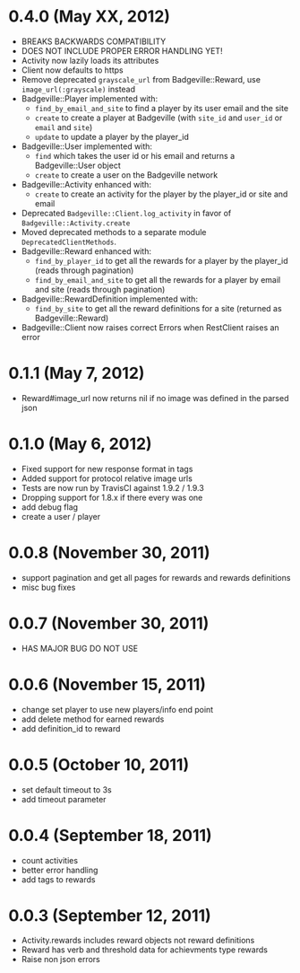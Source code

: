 0.4.0 (May XX, 2012)
====================

* BREAKS BACKWARDS COMPATIBILITY
* DOES NOT INCLUDE PROPER ERROR HANDLING YET!
* Activity now lazily loads its attributes
* Client now defaults to https
* Remove deprecated `grayscale_url` from Badgeville::Reward, use `image_url(:grayscale)` instead
* Badgeville::Player implemented with:
  * `find_by_email_and_site` to find a player by its user email and the site
  * `create` to create a player at Badgeville (with `site_id` and `user_id` or `email` and `site`)
  * `update` to update a player by the player_id
* Badgeville::User implemented with:
  * `find` which takes the user id or his email and returns a Badgeville::User object
  * `create` to create a user on the Badgeville network
* Badgeville::Activity enhanced with:
  * `create` to create an activity for the player by the player_id or site and email
* Deprecated `Badgeville::Client.log_activity` in favor of `Badgeville::Activity.create`
* Moved deprecated methods to a separate module `DeprecatedClientMethods`.
* Badgeville::Reward enhanced with:
  * `find_by_player_id` to get all the rewards for a player by the player_id (reads through pagination)
  * `find_by_email_and_site` to get all the rewards for a player by email and site (reads through pagination)
* Badgeville::RewardDefinition implemented with:
  * `find_by_site` to get all the reward definitions for a site (returned as Badgeville::Reward)
* Badgeville::Client now raises correct Errors when RestClient raises an error

0.1.1 (May 7, 2012)
===================

* Reward#image_url now returns nil if no image was defined in the parsed json

0.1.0 (May 6, 2012)
===================

* Fixed support for new response format in tags
* Added support for protocol relative image urls
* Tests are now run by TravisCI against 1.9.2 / 1.9.3
* Dropping support for 1.8.x if there every was one
* add debug flag
* create a user / player

0.0.8 (November 30, 2011)
=========================

* support pagination and get all pages for rewards and rewards definitions
* misc bug fixes

0.0.7 (November 30, 2011)
=========================

* HAS MAJOR BUG DO NOT USE

0.0.6 (November 15, 2011)
=========================

* change set player to use new players/info end point
* add delete method for earned rewards
* add definition_id to reward

0.0.5 (October 10, 2011)
========================

* set default timeout to 3s
* add timeout parameter

0.0.4 (September 18, 2011)
==========================

* count activities
* better error handling
* add tags to rewards

0.0.3 (September 12, 2011)
==========================

* Activity.rewards includes reward objects not reward definitions
* Reward has verb and threshold data for achievments type rewards
* Raise non json errors
